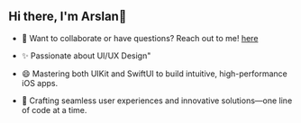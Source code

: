 ## Hi there, I'm Arslan👋

* 📱  Want to collaborate or have questions? Reach out to me! [here](https://www.linkedin.com/in/arslan-nadeem-400907169/)
  
- ✨ Passionate about UI/UX Design"
  
- 😄 Mastering both UIKit and SwiftUI to build intuitive, high-performance iOS apps.
  
- 🌱 Crafting seamless user experiences and innovative solutions—one line of code at a time.
<!--
**ArslaniOS/ArslaniOS** is a ✨ _special_ ✨ repository because its `README.md` (this file) appears on your GitHub profile.

Here are some ideas to get you started:

- 🔭 I’m currently working on ...
- 🌱 I’m currently learning ...
- 👯 I’m looking to collaborate on ...
- 🤔 I’m looking for help with ...
- 💬 Ask me about ...
- 📫 How to reach me: ...
- 😄 Pronouns: ...
- ⚡ Fun fact: ...
- 📫 For freelance work inquiries, do reach out [here](arslan.iosdev@gmail.com):)
-->
